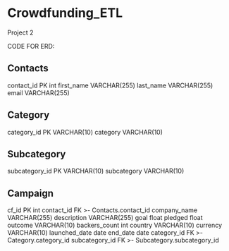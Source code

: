 # Crowdfunding_ETL

Project 2

CODE FOR ERD:

Contacts
-
contact_id PK int
first_name VARCHAR(255)
last_name VARCHAR(255)
email VARCHAR(255)

Category
-
category_id PK VARCHAR(10)
category VARCHAR(10)

Subcategory
-
subcategory_id PK VARCHAR(10)
subcategory VARCHAR(10)

Campaign
-
cf_id PK int
contact_id FK >- Contacts.contact_id
company_name VARCHAR(255)
description VARCHAR(255)
goal float
pledged float
outcome VARCHAR(10)
backers_count int
country VARCHAR(10)
currency VARCHAR(10)
launched_date date
end_date date
category_id FK >- Category.category_id
subcategory_id FK >- Subcategory.subcategory_id
